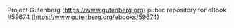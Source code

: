 Project Gutenberg (https://www.gutenberg.org) public repository for
eBook #59674 (https://www.gutenberg.org/ebooks/59674)
